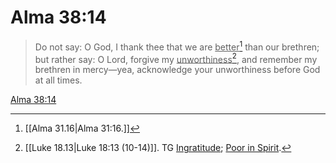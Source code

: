 # Alma 38:14

> Do not say: O God, I thank thee that we are <u>better</u>[^a] than our brethren; but rather say: O Lord, forgive my <u>unworthiness</u>[^b], and remember my brethren in mercy—yea, acknowledge your unworthiness before God at all times.

[Alma 38:14](https://www.churchofjesuschrist.org/study/scriptures/bofm/alma/38?lang=eng&id=p14#p14)


[^a]: [[Alma 31.16|Alma 31:16.]]
[^b]: [[Luke 18.13|Luke 18:13 (10-14)]]. TG [Ingratitude](https://www.churchofjesuschrist.org/study/scriptures/tg/ingratitude?lang=eng); [Poor in Spirit](https://www.churchofjesuschrist.org/study/scriptures/tg/poor-in-spirit?lang=eng).
